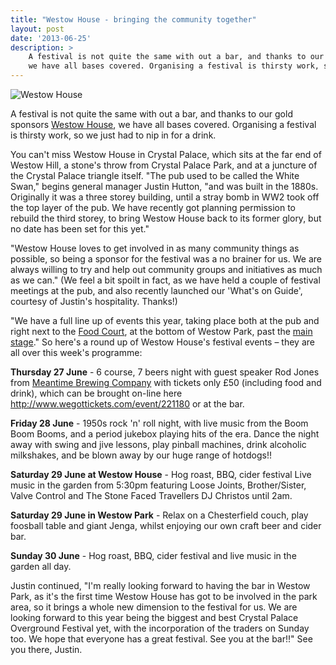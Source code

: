 ```yaml
---
title: "Westow House - bringing the community together"
layout: post
date: '2013-06-25'
description: >
    A festival is not quite the same with out a bar, and thanks to our gold sponsors Westow House,
    we have all bases covered. Organising a festival is thirsty work, so we just had to nip in for a drink.
---
```


<img src="/images/blog/2013-06-25-westow-house.jpg" alt="Westow House" />

A festival is not quite the same with out a bar, and thanks to our gold sponsors [Westow House][1], we have all bases
covered. Organising a festival is thirsty work, so we just had to nip in for a drink.

You can't miss Westow House in Crystal Palace, which sits at the far end of Westow Hill, a stone's throw from Crystal
Palace Park, and at a juncture of the Crystal Palace triangle itself. "The pub used to be called the White Swan,"
begins general manager Justin Hutton, "and was built in the 1880s. Originally it was a three storey building, until
a stray bomb in WW2 took off the top layer of the pub. We have recently got planning permission to rebuild the
third storey, to bring Westow House back to its former glory, but no date has been set for this yet." 

"Westow House loves to get involved in as many community things as possible, so being a sponsor for the festival
was a no brainer for us. We are always willing to try and help out community groups and initiatives as much as we
can." (We feel a bit spoilt in fact, as we have held a couple of festival meetings at the pub, and also recently
launched our 'What's on Guide', courtesy of Justin's hospitality. Thanks!)

"We have a full line up of events this year, taking place both at the pub and right next to the
[Food Court][2], at the bottom of Westow Park, past the [main stage][3]." So here's a round up of Westow
House's festival events – they are all over this week's programme:

**Thursday 27 June** -
6 course, 7 beers night with guest speaker Rod Jones from [Meantime Brewing Company][4] with tickets only £50 (including
food and drink), which can be brought on-line here http://www.wegottickets.com/event/221180 or at the bar.

**Friday 28 June** -
1950s rock 'n' roll night, with live music from the Boom Boom Booms, and a period jukebox playing hits of the era.
Dance the night away with swing and jive lessons, play pinball machines, drink alcoholic milkshakes, and be blown
away by our huge range of hotdogs!!

**Saturday 29 June at Westow House** -
Hog roast, BBQ, cider festival
Live music in the garden from 5:30pm featuring Loose Joints, Brother/Sister, Valve Control and The Stone Faced Travellers
DJ Christos until 2am.

**Saturday 29 June in Westow Park** -
Relax on a Chesterfield couch, play foosball table and giant Jenga, whilst enjoying our own craft beer and cider bar.

**Sunday 30 June** -
Hog roast, BBQ, cider festival and live music in the garden all day.

Justin continued, "I'm really looking forward to having the bar in Westow Park, as it's the first time Westow House has
got to be involved in the park area, so it brings a whole new dimension to the festival for us. We are looking forward
to this year being the biggest and best Crystal Palace Overground Festival yet, with the incorporation of the traders
on Sunday too. We hope that everyone has a great festival. See you at the bar!!" See you there, Justin.

[1]: http://www.westowhouse.com/
[2]: /info/food-drink/
[3]: /whats-on/saturday-29-june/bands/
[4]: http://www.meantimebrewing.com/age-screener/
